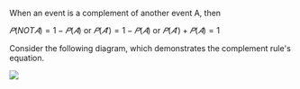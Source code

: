 When an event is a complement of another event A, then

$𝑃(NOT 𝐴) = 1−𝑃(𝐴)$ or $𝑃(𝐴′)=1−𝑃(𝐴)$ or $𝑃(𝐴′)+𝑃(𝐴)=1$

Consider the following diagram, which demonstrates the complement rule's equation.

![](../../../../meri-public/garden/ac7e627faf63c572dea161782ff578d4.png)